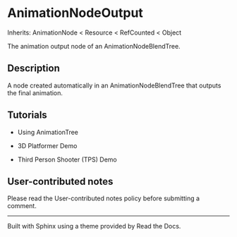 # AnimationNodeOutput

Inherits: AnimationNode < Resource < RefCounted < Object

The animation output node of an AnimationNodeBlendTree.

## Description

A node created automatically in an AnimationNodeBlendTree that outputs the
final animation.

## Tutorials

  * Using AnimationTree

  * 3D Platformer Demo

  * Third Person Shooter (TPS) Demo

## User-contributed notes

Please read the User-contributed notes policy before submitting a comment.

* * *

Built with Sphinx using a theme provided by Read the Docs.

